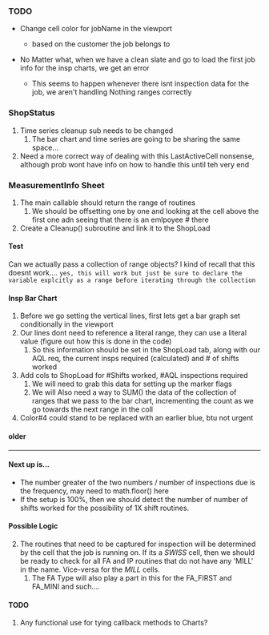 ### TODO
- Change cell color for jobName in the viewport
  - based on the customer the job belongs to

- No Matter what, when we have a clean slate and go to load the first job info for the insp charts, we get an error
  - This seems to happen whenever there isnt inspection data for the job, we aren't handling Nothing ranges correctly


### ShopStatus
1. Time series cleanup sub needs to be changed
   1. The bar chart and time series are going to be sharing the same space...
2. Need a more correct way of dealing with this LastActiveCell nonsense, although prob wont have info on how to handle this until teh very end

### MeasurementInfo Sheet
1. The main callable should return the range of routines
   1. We should be offsetting one by one and looking at the cell above the first one adn seeing that there is an emlpoyee # there
2. Create a Cleanup() subroutine and link it to the ShopLoad

#### Test
Can we actually pass a collection of range objects?
I kind of recall that this doesnt work....
`yes, this will work but just be sure to declare the variable explcitly as a range before iterating through the collection`

#### Insp Bar Chart
1. Before we go setting the vertical lines, first lets get a bar graph set conditionally in the viewport
2. Our lines dont need to reference a literal range, they can use a literal value (figure out how this is done in the code)
   1. So this information should be set in the ShopLoad tab, along with our AQL req, the current insps required (calculated) and # of shifts worked
3. Add cols to ShopLoad for #Shifts worked, #AQL inspections required
   1. We will need to grab this data for setting up the marker flags
   2. We will Also need a way to SUM() the data of the collection of ranges that we pass to the bar chart, incrementing the count as we go towards the next range in the coll
4. Color#4 could stand to be replaced with an earlier blue, btu not urgent

#### older
-----------------------------------------
#### Next up is...
- The number greater of the two numbers / number of inspections due is the frequency, may need to math.floor() here
- If the setup is 100%, then we should detect the number of number of shifts worked for the possibility of 1X shift routines.


#### Possible Logic
2. The routines that need to be captured for inspection will be determined by the cell that the job is running on. If its a *SWISS* cell, then we should be ready to check for all FA and IP routines that do not have any 'MILL' in the name. Vice-versa for the *MILL* cells.
   1. The FA Type will also play a part in this for the FA_FIRST and FA_MINI and such....

#### TODO
1. Any functional use for tying callback methods to Charts?



